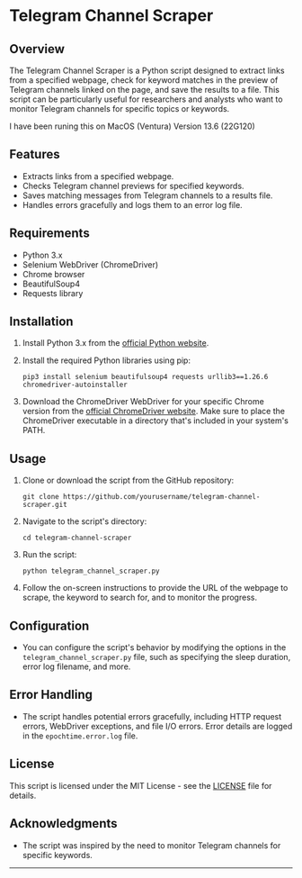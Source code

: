 # Telegram Channel Scraper

## Overview

The Telegram Channel Scraper is a Python script designed to extract links from a specified webpage, check for keyword matches in the preview of Telegram channels linked on the page, and save the results to a file. This script can be particularly useful for researchers and analysts who want to monitor Telegram channels for specific topics or keywords.

I have been runing this on MacOS (Ventura) Version 13.6 (22G120)

## Features

- Extracts links from a specified webpage.
- Checks Telegram channel previews for specified keywords.
- Saves matching messages from Telegram channels to a results file.
- Handles errors gracefully and logs them to an error log file.

## Requirements

- Python 3.x
- Selenium WebDriver (ChromeDriver)
- Chrome browser
- BeautifulSoup4
- Requests library

## Installation

1. Install Python 3.x from the [official Python website](https://www.python.org/downloads/).

2. Install the required Python libraries using pip:

   ```
   pip3 install selenium beautifulsoup4 requests urllib3==1.26.6 chromedriver-autoinstaller

   ```

3. Download the ChromeDriver WebDriver for your specific Chrome version from the [official ChromeDriver website](https://sites.google.com/chromium.org/driver/). Make sure to place the ChromeDriver executable in a directory that's included in your system's PATH.

## Usage

1. Clone or download the script from the GitHub repository:

   ```
   git clone https://github.com/yourusername/telegram-channel-scraper.git
   ```

2. Navigate to the script's directory:

   ```
   cd telegram-channel-scraper
   ```

3. Run the script:

   ```
   python telegram_channel_scraper.py
   ```

4. Follow the on-screen instructions to provide the URL of the webpage to scrape, the keyword to search for, and to monitor the progress.

## Configuration

- You can configure the script's behavior by modifying the options in the `telegram_channel_scraper.py` file, such as specifying the sleep duration, error log filename, and more.

## Error Handling

- The script handles potential errors gracefully, including HTTP request errors, WebDriver exceptions, and file I/O errors. Error details are logged in the `epochtime.error.log` file.

## License

This script is licensed under the MIT License - see the [LICENSE](LICENSE) file for details.

## Acknowledgments

- The script was inspired by the need to monitor Telegram channels for specific keywords.

---
